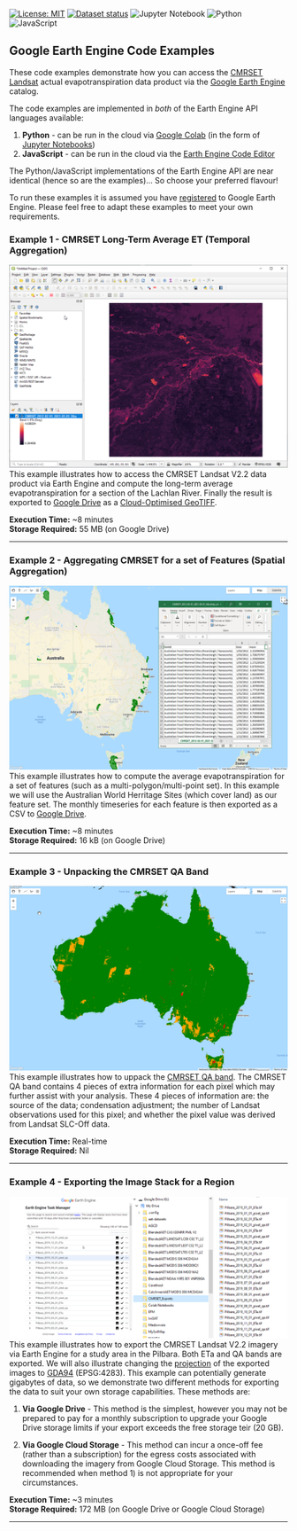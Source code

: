 [![License: MIT](https://img.shields.io/badge/License-MIT-yellow.svg)](https://opensource.org/licenses/MIT)
[![Dataset status](https://img.shields.io/website-up-down-green-red/http/developers.google.com/earth-engine/datasets/catalog/TERN_AET_CMRSET_LANDSAT_V2_2.svg?label=Dataset%20status)](https://developers.google.com/earth-engine/datasets/catalog/TERN_AET_CMRSET_LANDSAT_V2_2) 
![Jupyter Notebook](https://img.shields.io/badge/jupyter-%23FA0F00.svg?style=flat&logo=jupyter&logoColor=white)
![Python](https://img.shields.io/badge/python-3670A0?style=flat&logo=python&logoColor=ffdd54)
![JavaScript](https://img.shields.io/badge/javascript-%23323330.svg?style=flat&logo=javascript&logoColor=%23F7DF1E)

## Google Earth Engine Code Examples

These code examples demonstrate how you can access the <a href="https://developers.google.com/earth-engine/datasets/catalog/TERN_AET_CMRSET_LANDSAT_V2_2" target="_blank">CMRSET Landsat</a> actual evapotranspiration data product via the <a href="https://earthengine.google.com/" target="_blank">Google Earth Engine</a> catalog.

The code examples are implemented in *both* of the Earth Engine API languages available:
1. **Python** - can be run in the cloud via <a href="https://colab.research.google.com/?utm_source=scs-index" target="_blank">Google Colab</a> (in the form of <a href="https://jupyter.org/" target="_blank">Jupyter Notebooks</a>)
2. **JavaScript** - can be run in the cloud via the <a href="https://developers.google.com/earth-engine/guides/playground" target="_blank">Earth Engine Code Editor</a>

The Python/JavaScript implementations of the Earth Engine API are near identical (hence so are the examples)...  So choose your preferred flavour!

To run these examples it is assumed you have <a href="https://signup.earthengine.google.com/#!/" target="_blank">registered</a> to Google Earth Engine. Please feel free to adapt these examples to meet your own requirements.

### Example 1 - CMRSET Long-Term Average ET (Temporal Aggregation)

![alt text](./GEE-Example1.png "Example 1 - CMRSET Long-Term Average ET (Temporal Aggregation)")
This example illustrates how to access the CMRSET Landsat V2.2 data product via Earth Engine and compute the long-term average evapotranspiration for a section of the Lachlan River. Finally the result is exported to <a href="https://www.google.com/drive/" target="_blank">Google Drive</a> as a <a href="https://www.cogeo.org/" target="_blank">Cloud-Optimised GeoTIFF</a>.

**Execution Time:** ~8 minutes  
**Storage Required:** 55 MB (on Google Drive)

---

### Example 2 - Aggregating CMRSET for a set of Features (Spatial Aggregation)

![alt text](./GEE-Example2.png "Example 2 - Aggregating CMRSET for a set of Features (Spatial Aggregation)")
This example illustrates how to compute the average evapotranspiration for a set of features (such as a multi-polygon/multi-point set). In this example we will use the Australian World Herritage Sites (which cover land) as our feature set. The monthly timeseries for each feature is then exported as a CSV to <a href="https://www.google.com/drive/" target="_blank">Google Drive</a>.

**Execution Time:** ~8 minutes  
**Storage Required:** 16 kB (on Google Drive)

---

### Example 3 - Unpacking the CMRSET QA Band

![alt text](./GEE-Example3.png "Example 3 - Unpacking the CMRSET QA Band")
This example illustrates how to uppack the <a href="https://developers.google.com/earth-engine/datasets/catalog/TERN_AET_CMRSET_LANDSAT_V2_2#bands" target="_blank">CMRSET QA band</a>. The CMRSET QA band contains 4 pieces of extra information for each pixel which may further assist with your analysis. These 4 pieces of information are: the source of the data; condensation adjustment; the number of Landsat observations used for this pixel; and whether the pixel value was derived from Landsat SLC-Off data.

**Execution Time:** Real-time  
**Storage Required:** Nil

---

### Example 4 - Exporting the Image Stack for a Region

![alt text](./GEE-Example4.png "Example 4 - Exporting the Image Stack for a Region")
This example illustrates how to export the CMRSET Landsat V2.2 imagery via Earth Engine for a study area in the Pilbara. Both ETa and QA bands are exported. We will also illustrate changing the <a href="https://developers.google.com/earth-engine/guides/projections" target="_blank">projection</a> of the exported images to <a href="https://epsg.io/4283" target="_blank">GDA94</a> (EPSG:4283). This example can potentially generate gigabytes of data, so we demonstrate two different methods for exporting the data to suit your own storage capabilities. These methods are:

1. **Via Google Drive** - This method is the simplest, however you may not be prepared to pay for a monthly subscription to upgrade your Google Drive storage limits if your export exceeds the free storage teir (20 GB).

2. **Via Google Cloud Storage** - This method can incur a once-off fee (rather than a subscription) for the egress costs associated with downloading the imagery from Google Cloud Storage. This method is recommended when method 1) is not appropriate for your circumstances.

**Execution Time:** ~3 minutes  
**Storage Required:** 172 MB (on Google Drive or Google Cloud Storage)

---


